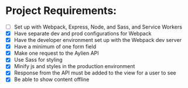 # Project Requirements:

- [ ] Set up with Webpack, Express, Node, and Sass, and Service Workers
- [x] Have separate dev and prod configurations for Webpack
- [x] Have the developer environment set up with the Webpack dev server
- [x] Have a minimum of one form field
- [x] Make one request to the Aylien API
- [x] Use Sass for styling
- [x] Minify js and styles in the production environment
- [x] Response from the API must be added to the view for a user to see 
- [x] Be able to show content offline